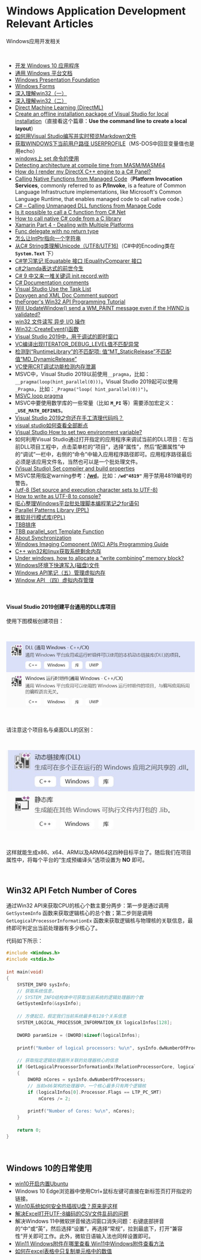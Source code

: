 # Windows Application Development Relevant Articles
Windows应用开发相关

<br />

- [开发 Windows 10 应用程序](https://docs.microsoft.com/zh-cn/learn/paths/develop-windows10-apps/)
- [通用 Windows 平台文档](https://docs.microsoft.com/zh-cn/windows/uwp/)
- [Windows Presentation Foundation](https://docs.microsoft.com/en-us/dotnet/framework/wpf/)
- [Windows Forms](https://docs.microsoft.com/en-us/dotnet/framework/winforms/)
- [深入理解win32（一）](https://www.anquanke.com/post/id/259450)
- [深入理解win32（二）](https://www.anquanke.com/post/id/260799)
- [Direct Machine Learning (DirectML)](https://docs.microsoft.com/en-us/windows/ai/directml/dml)
- [Create an offline installation package of Visual Studio for local installation](https://learn.microsoft.com/en-us/visualstudio/install/create-an-offline-installation-of-visual-studio)（直接看这个篇章：**Use the command line to create a local layout**）
- [如何用Visual Studio编写并实时预览Markdown文件](https://blog.csdn.net/qq_35504602/article/details/108054416)
- [获取WINDOWS下当前用户路径 USERPROFILE](https://blog.csdn.net/woodsp/article/details/51922920)（MS-DOS中回显变量值也是用echo）
- [windows上 set 命令的使用](https://jingyan.baidu.com/article/ab0b56303e0c63c15afa7dfe.html)
- [Detecting architecture at compile time from MASM/MASM64](https://stackoverflow.com/questions/2595550/detecting-architecture-at-compile-time-from-masm-masm64)
- [How do I render my DirectX C++ engine to a C# Panel?](https://gamedev.stackexchange.com/questions/124249/how-do-i-render-my-directx-c-engine-to-a-c-panel)
- [Calling Native Functions from Managed Code](https://docs.microsoft.com/en-us/cpp/dotnet/calling-native-functions-from-managed-code?view=vs-2019)（**Platform Invocation Services**, commonly referred to as **P/Invoke**, is a feature of Common Language Infrastructure implementations, like Microsoft's Common Language Runtime, that enables managed code to call native code.）
- [C# – Calling Unmanaged DLL functions from Manage Code](https://codesteps.com/2018/10/13/c-sharp-calling-unmanaged-dll-functions-from-manage-code/)
- [Is it possible to call a C function from C#.Net](https://stackoverflow.com/questions/11425202/is-it-possible-to-call-a-c-function-from-c-net)
- [How to call native C# code from a C library](https://forums.xamarin.com/discussion/98337/how-to-call-native-c-code-from-a-c-library)
- [Xamarin Part 4 - Dealing with Multiple Platforms](https://docs.microsoft.com/en-us/xamarin/cross-platform/app-fundamentals/building-cross-platform-applications/platform-divergence-abstraction-divergent-implementation)
- [Func delegate with no return type](https://stackoverflow.com/questions/917551/func-delegate-with-no-return-type)
- [怎么让IntPtr指向一个字符串](http://www.myexception.cn/c-sharp/73219.html)
- [从C# String类理解Unicode（UTF8/UTF16)](https://www.cnblogs.com/zizifn/p/4734456.html)（C\#中的Encoding类在 **`System.Text`** 下）
- [C#学习笔记 IEquatable 接口 IEqualityComparer 接口](https://blog.csdn.net/july_yeye/article/details/68951425)
- [c#之lamda表达式的前世今生](https://www.toutiao.com/i6769386569053766157/)
- [C# 9 中又来一堆关键词 init,record,with](https://www.toutiao.com/a6865808561528799756/)
- [C# Documentation comments](https://docs.microsoft.com/en-us/dotnet/csharp/language-reference/language-specification/documentation-comments)
- [Visual Studio Use the Task List](https://docs.microsoft.com/en-us/visualstudio/ide/using-the-task-list)
- [Doxygen and XML Doc Comment support](https://devblogs.microsoft.com/cppblog/doxygen-and-xml-doc-comment-support/)
- [theForger's Win32 API Programming Tutorial](http://www.winprog.org/tutorial/)
- [Will UpdateWindow() send a WM_PAINT message even if the HWND is validated?](https://stackoverflow.com/questions/31038543/will-updatewindow-send-a-wm-paint-message-even-if-the-hwnd-is-validated)
- [win32 文件读写 异步 I/O 操作](https://blog.csdn.net/wowocpp/article/details/80512606)
- [Win32::CreateEvent()函数](https://blog.csdn.net/su_787910081/article/details/21621025)
- [Visual Studio 2019中，用于调试的即时窗口](https://docs.microsoft.com/zh-cn/visualstudio/ide/reference/immediate-window?view=vs-2019)
- [VC编译出现ITERATOR_DEBUG_LEVEL值不匹配异常](https://blog.csdn.net/crystalshaw/article/details/79961140)
- [检测到“RuntimeLibrary”的不匹配项: 值“MT_StaticRelease”不匹配值“MD_DynamicRelease”](https://blog.csdn.net/hk121/article/details/80334481)
- [VC使用CRT调试功能检测内存泄漏](https://blog.csdn.net/lvwx369/article/details/41776965)
- MSVC中，Visual Studio 2019以前使用`__pragma`，比如：`__pragma(loop(hint_parallel(0)))`。Visual Studio 2019起可以使用`_Pragma`，比如：`_Pragma("loop( hint_parallel(0))")`。
- [MSVC loop pragma](https://docs.microsoft.com/en-us/cpp/preprocessor/loop?redirectedfrom=MSDN)
- MSVC中要使用数学库的一些常量（比如 **`M_PI`** 等）需要添加宏定义：**`_USE_MATH_DEFINES`**。
- [Visual Studio 2019之你还在手工清理代码吗？](https://www.toutiao.com/i6760478177031619075/)
- [visual studio如何查看全部断点](http://ask.zol.com.cn/x/9061922.html)
- [Visual Studio How to set two environment variable?](https://social.msdn.microsoft.com/Forums/vstudio/en-US/4665af21-19bf-442b-952f-7f08694b94ec/how-to-set-two-environment-variable)
- 如何利用Visual Studio通过打开指定的应用程序来调试当前的DLL项目：在当前DLL项目工程中，点击菜单栏的“项目”，选择“属性”，然后“配置属性”中的“调试”一栏中，右侧的“命令”中输入应用程序路径即可。应用程序路径最后必须是该应用文件名，当然也可以是一个批处理文件。
- [(Visual Studio) Set compiler and build properties](https://docs.microsoft.com/en-us/cpp/build/working-with-project-properties)
- MSVC禁用指定warning参考：**[/wd](https://learn.microsoft.com/en-us/cpp/build/reference/compiler-option-warning-level)**。比如：**`/wd"4819"`** 用于禁用4819编号的警告。
- [/utf-8 (Set source and execution character sets to UTF-8)](https://learn.microsoft.com/en-us/cpp/build/reference/utf-8-set-source-and-executable-character-sets-to-utf-8)
- [How to write as UTF-8 to console?](https://github.com/microsoft/terminal/issues/396)
- [呕心整理Windows平台批处理脚本编程笔记之for语句](https://www.toutiao.com/a6798393017280496139)
- [Parallel Patterns Library (PPL)](https://docs.microsoft.com/en-us/cpp/parallel/concrt/parallel-patterns-library-ppl)
- [微软并行模式库(PPL)](https://blog.csdn.net/longji/article/details/95199668)
- [TBB排序](https://blog.csdn.net/beyondjhf_2008/article/details/83405545)
- [TBB parallel_sort Template Function](https://www.threadingbuildingblocks.org/docs/help/index.htm#reference/algorithms/parallel_sort_func.html)
- [About Synchronization](https://docs.microsoft.com/zh-cn/windows/win32/sync/about-synchronization)
- [Windows Imaging Component (WIC) APIs Programming Guide](https://docs.microsoft.com/en-us/windows/win32/wic/-wic-programming-guide)
- [C++ win32和linux获取系统剩余内存](https://blog.csdn.net/q1368232592/article/details/85157823)
- [Under windows, how to allocate a “write combining” memory block?](https://stackoverflow.com/questions/883622/under-windows-how-to-allocate-a-write-combining-memory-block)
- [Windows环境下快速写入(磁盘)文件](http://blog.sina.com.cn/s/blog_8d8425f301019fsk.html)
- [Windows API笔记（五）管理虚拟内存](https://blog.csdn.net/lwwl12/article/details/89914275)
- [Window API （四）虚拟内存管理](https://blog.csdn.net/fansongy/article/details/7077605)

<br />

#### Visual Studio 2019创建平台通用的DLL库项目

使用下图模板创建项目：

<br />

![1.jpg](https://github.com/zenny-chen/Windows-Application-Development-Relevant-Articles/blob/master/1.JPG)

<br />

请注意这个项目名与桌面DLL的区别：

<br />

![2.jpg](https://github.com/zenny-chen/Windows-Application-Development-Relevant-Articles/blob/master/2.JPG)

<br />

这样就能生成x86、x64、ARM以及ARM64这四种目标平台了。随后我们在项目属性中，将每个平台的“生成预编译头”选项设置为 **NO** 即可。

<br />

## Win32 API Fetch Number of Cores

通过Win32 API来获取CPU的核心个数主要分两步：第一步是通过调用 `GetSystemInfo` 函数来获取逻辑核心的总个数；第二步则是调用 `GetLogicalProcessorInformationEx` 函数来获取逻辑核与物理核的关联信息，最终即可判定出当前处理器有多少核心了。

代码如下所示：

```c
#include <Windows.h>
#include <stdio.h>

int main(void)
{
    SYSTEM_INFO sysInfo;
    // 获取系统信息，
    // SYSTEM_INFO结构体中可获取当前系统的逻辑处理器的个数
    GetSystemInfo(&sysInfo);

    // 方便起见，假定我们当前系统最多有128个关系信息
    SYSTEM_LOGICAL_PROCESSOR_INFORMATION_EX logicalInfos[128];

    DWORD paramSize = (DWORD)sizeof(logicalInfos);

    printf("Number of logical processors: %u\n", sysInfo.dwNumberOfProcessors);

    // 获取指定逻辑处理器所关联的处理器核心的信息
    if (GetLogicalProcessorInformationEx(RelationProcessorCore, logicalInfos, &paramSize))
    {
        DWORD nCores = sysInfo.dwNumberOfProcessors;
        // 当前x86架构的处理器中，一个核心最多只有两个逻辑核
        if (logicalInfos[0].Processor.Flags == LTP_PC_SMT)
            nCores /= 2;

        printf("Number of Cores: %u\n", nCores);
    }

    return 0;
}
```

<br />

## Windows 10的日常使用
- [win10开启内置Ubuntu](https://www.jianshu.com/p/6d6e629df051)
- Windows 10 Edge浏览器中使用Ctrl+鼠标左键可直接在新标签页打开指定的链接。
- [Win10系统如何安全热插拔U盘？原来是这样](https://baijiahao.baidu.com/s?id=1640567816308715538&wfr=spider&for=pc)
- [解决Excel打开UTF-8编码的CSV文件乱码的问题](https://jingyan.baidu.com/article/7082dc1c359cbbe40a89bd3e.html)
- 解决Windows 11中微软拼音候选词窗口消失问题：右键底部拼音的“中”或“英”，然后选择“设置”，再选择“常规”，拉到最底下，打开“兼容性”开关即可工作。此外，微软日语输入法也同样设置即可。
- [Win11 Windows附件在哪里查看 Win11中Windows附件查看方法](https://www.pconline.com.cn/win11/1476/14764009.html)
- [如何在excel表格中只复制单元格中的数值](https://jingyan.baidu.com/article/414eccf6a751966b431f0a27.html)

